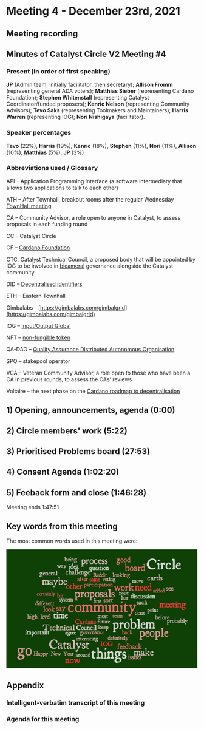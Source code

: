 # Meeting 4 - December 23rd, 2021

## Meeting recording

## Minutes of Catalyst Circle V2 Meeting #4

### Present (in order of first speaking)

**JP** (Admin team; initially facilitator, then secretary); **Allison Fromm** (representing general ADA voters); **Matthias Sieber** (representing Cardano Foundation); **Stephen Whitenstall** (representing Catalyst Coordinator/funded proposers); **Kenric Nelson** (representing Community Advisors); **Tevo Saks** (representing Toolmakers and Maintainers); **Harris Warren** (representing IOG); **Nori Nishigaya** (facilitator).

### Speaker percentages

**Tevo** (22%), **Harris** (19%), **Kenric** (18%), **Stephen** (11%), **Nori** (11%), **Allison** (10%), **Matthias** (5%), **JP** (3%)

### Abbreviations used / Glossary

API – Application Programming Interface (a software intermediary that allows two applications to talk to each other)

ATH – After Townhall, breakout rooms after the regular Wednesday [TownHall meeting](https://bit.ly/3rCicSR)

CA – Community Advisor, a role open to anyone in Catalyst, to assess proposals in each funding round

CC – Catalyst Circle

CF – [Cardano Foundation](https://cardanofoundation.org)

CTC, Catalyst Technical Council,  a proposed body that will be appointed by IOG to be involved in [bicameral](https://en.wikipedia.org/wiki/Bicameralism) governance alongside the Catalyst community

DID – [Decentralised identifiers](https://en.wikipedia.org/wiki/Decentralized\_identifiers)

ETH – Eastern Townhall

Gimbalabs - [https://gimbalabs.com/gimbalgrid](https://gimbalabs.com/gimbalgrid)

IOG – [Input/Output Global](https://iohk.io)

NFT – [non-fungible token](https://en.wikipedia.org/wiki/Non-fungible\_token)

QA-DAO –  [Quality Assurance Distributed Autonomous Organisation](https://quality-assurance-dao.github.io)

SPO – stakepool operator

VCA – Veteran Community Advisor, a role open to those who have been a CA in previous rounds, to assess the CAs’ reviews

Voltaire – the next phase on the [Cardano roadmap to decentralisation](https://roadmap.cardano.org/en/voltaire/)

## 1) Opening, announcements, agenda (0:00)

## 2) Circle members' work (5:22)

## 3) Prioritised Problems board (27:53)

## 4) Consent Agenda (1:02:20)

## 5) Feeback form and close (1:46:28)

Meeting ends 1:47:51

## Key words from this meeting

The most common words used in this meeting were:

![](<../.gitbook/assets/frequentword mtg4.JPG>)

## Appendix

### Intelligent-verbatim transcript of this meeting

### Agenda for this meeting
